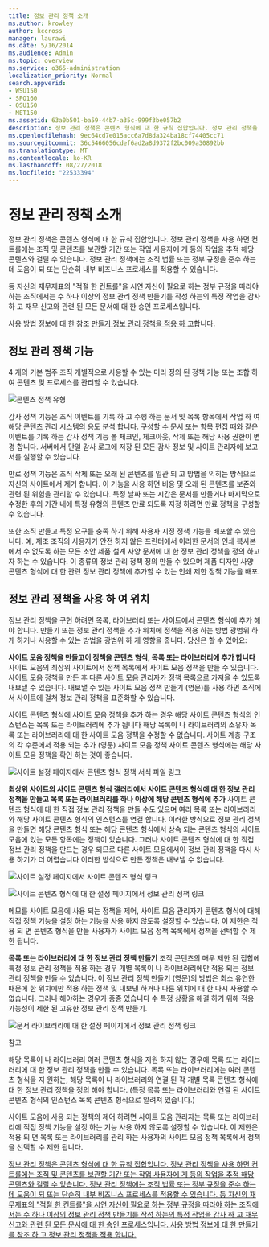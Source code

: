 ```yaml
---
title: 정보 관리 정책 소개
ms.author: krowley
author: kccross
manager: laurawi
ms.date: 5/16/2014
ms.audience: Admin
ms.topic: overview
ms.service: o365-administration
localization_priority: Normal
search.appverid:
- WSU150
- SPO160
- OSU150
- MET150
ms.assetid: 63a0b501-ba59-44b7-a35c-999f3be057b2
description: 정보 관리 정책은 콘텐츠 형식에 대 한 규칙 집합입니다. 정보 관리 정책을 사용 하면 컨트롤에는 조직 및 콘텐츠를 보관할 기간 또는 작업 사용자에 게 등의 작업을 추적 해당 콘텐츠와 걸릴 수 있습니다. 정보 관리 정책에는 조직 법률 또는 정부 규정을 준수 하는데 도움이 되 또는 단순히 내부 비즈니스 프로세스를 적용할 수 있습니다.
ms.openlocfilehash: 9ec64cd7e015acc6a7d8da324ba18cf74405cc71
ms.sourcegitcommit: 36c5466056cdef6ad2a8d9372f2bc009a30892bb
ms.translationtype: MT
ms.contentlocale: ko-KR
ms.lasthandoff: 08/27/2018
ms.locfileid: "22533394"
---
```

# <a name="introduction-to-information-management-policies"></a>정보 관리 정책 소개

정보 관리 정책은 콘텐츠 형식에 대 한 규칙 집합입니다. 정보 관리 정책을 사용 하면 컨트롤에는 조직 및 콘텐츠를 보관할 기간 또는 작업 사용자에 게 등의 작업을 추적 해당 콘텐츠와 걸릴 수 있습니다. 정보 관리 정책에는 조직 법률 또는 정부 규정을 준수 하는데 도움이 되 또는 단순히 내부 비즈니스 프로세스를 적용할 수 있습니다. 
  
등 자신의 재무제표의 "적절 한 컨트롤"을 시연 자신이 필요로 하는 정부 규정을 따라야 하는 조직에서는 수 하나 이상의 정보 관리 정책 만들기를 작성 하는의 특정 작업을 감사 하 고 재무 신고와 관련 된 모든 문서에 대 한 승인 프로세스입니다.
  
사용 방법 정보에 대 한 참조 [만들기 정보 관리 정책을 적용 하 고](create-info-mgmt-policies.md)합니다.
  
## <a name="features-of-information-management-policies"></a>정보 관리 정책 기능
<a name="__top"> </a>

4 개의 기본 범주 조직 개별적으로 사용할 수 있는 미리 정의 된 정책 기능 또는 조합 하 여 콘텐츠 및 프로세스를 관리할 수 있습니다. 
  
![콘텐츠 정책 유형](media/19fcb8a3-974b-40d3-a13f-b76088d122f8.png)
  
감사 정책 기능은 조직 이벤트를 기록 하 고 수행 하는 문서 및 목록 항목에서 작업 하 여 해당 콘텐츠 관리 시스템의 용도 분석 합니다. 구성할 수 문서 또는 항목 편집 때와 같은 이벤트를 기록 하는 감사 정책 기능 볼 체크인, 체크아웃, 삭제 또는 해당 사용 권한이 변경 합니다. 서버에서 단일 감사 로그에 저장 된 모든 감사 정보 및 사이트 관리자에 보고서를 실행할 수 있습니다. 
  
만료 정책 기능은 조직 삭제 또는 오래 된 콘텐츠를 일관 되 고 방법을 익히는 방식으로 자신의 사이트에서 제거 합니다. 이 기능을 사용 하면 비용 및 오래 된 콘텐츠를 보존와 관련 된 위험을 관리할 수 있습니다. 특정 날짜 또는 시간은 문서를 만들거나 마지막으로 수정한 후의 기간 내에 특정 유형의 콘텐츠 만료 되도록 지정 하려면 만료 정책을 구성할 수 있습니다.
  
또한 조직 만들고 특정 요구를 충족 하기 위해 사용자 지정 정책 기능을 배포할 수 있습니다. 예, 제조 조직의 사용자가 안전 하지 않은 프린터에서 이러한 문서의 인쇄 복사본에서 수 없도록 하는 모든 초안 제품 설계 사양 문서에 대 한 정보 관리 정책을 정의 하고자 하는 수 있습니다. 이 종류의 정보 관리 정책 정의 만들 수 있으며 제품 디자인 사양 콘텐츠 형식에 대 한 관련 정보 관리 정책에 추가할 수 있는 인쇄 제한 정책 기능을 배포.
  
## <a name="locations-to-use-an-information-management-policy"></a>정보 관리 정책을 사용 하 여 위치
<a name="__toc340213528"> </a>

정보 관리 정책을 구현 하려면 목록, 라이브러리 또는 사이트에서 콘텐츠 형식에 추가 해야 합니다. 만들기 또는 정보 관리 정책을 추가 위치에 정책을 적용 하는 방법 광범위 하 게 하거나 사용할 수 있는 방법을 광범위 하 게 영향을 줍니다. 당신은 할 수 있어요:
  
 **사이트 모음 정책을 만들고이 정책을 콘텐츠 형식, 목록 또는 라이브러리에 추가 합니다** 사이트 모음의 최상위 사이트에서 정책 목록에서 사이트 모음 정책을 만들 수 있습니다. 사이트 모음 정책을 만든 후 다른 사이트 모음 관리자가 정책 목록으로 가져올 수 있도록 내보낼 수 있습니다. 내보낼 수 있는 사이트 모음 정책 만들기 (영문)를 사용 하면 조직에서 사이트에 걸쳐 정보 관리 정책을 표준화할 수 있습니다. 
  
사이트 콘텐츠 형식에 사이트 모음 정책을 추가 하는 경우 해당 사이트 콘텐츠 형식의 인스턴스는 목록 또는 라이브러리에 추가 됩니다 해당 목록이 나 라이브러리의 소유자 목록 또는 라이브러리에 대 한 사이트 모음 정책을 수정할 수 없습니다. 사이트 계층 구조의 각 수준에서 적용 되는 추가 (영문) 사이트 모음 정책 사이트 콘텐츠 형식에는 해당 사이트 모음 정책을 확인 하는 것이 좋습니다.
  
![사이트 설정 페이지에서 콘텐츠 형식 정책 서식 파일 링크](media/26d3466a-23ec-443f-88f0-2aaff38e992b.png)
  
 **최상위 사이트의 사이트 콘텐츠 형식 갤러리에서 사이트 콘텐츠 형식에 대 한 정보 관리 정책을 만들고 목록 또는 라이브러리를 하나 이상에 해당 콘텐츠 형식에 추가** 사이트 콘텐츠 형식에 대 한 직접 정보 관리 정책을 만들 수도 있으며 여러 목록 또는 라이브러리와 해당 사이트 콘텐츠 형식의 인스턴스를 연결 합니다. 이러한 방식으로 정보 관리 정책을 만들면 해당 콘텐츠 형식 또는 해당 콘텐츠 형식에서 상속 되는 콘텐츠 형식의 사이트 모음에 있는 모든 항목에는 정책이 있습니다. 그러나 사이트 콘텐츠 형식에 대 한 직접 정보 관리 정책을 만드는 경우 되므로 다른 사이트 모음에서이 정보 관리 정책을 다시 사용 하기가 더 어렵습니다 이러한 방식으로 만든 정책은 내보낼 수 없습니다. 
  
![사이트 설정 페이지에서 사이트 콘텐츠 형식 링크](media/6f6fa51f-15d7-4782-b06f-a7b36e874cd3.png)
  
![사이트 콘텐츠 형식에 대 한 설정 페이지에서 정보 관리 정책 링크](media/15d83a34-6c8f-4b6e-b6ee-e9b0a70cbb4b.png)
  
메모를 사이트 모음에 사용 되는 정책을 제어, 사이트 모음 관리자가 콘텐츠 형식에 대해 직접 정책 기능을 설정 하는 기능을 사용 하지 않도록 설정할 수 있습니다. 이 제한은 적용 되 면 콘텐츠 형식을 만들 사용자가 사이트 모음 정책 목록에서 정책을 선택할 수 제한 됩니다.
  
 **목록 또는 라이브러리에 대 한 정보 관리 정책 만들기** 조직 콘텐츠의 매우 제한 된 집합에 특정 정보 관리 정책을 적용 하는 경우 개별 목록이 나 라이브러리에만 적용 되는 정보 관리 정책을 만들 수 있습니다. 이 정보 관리 정책 만들기 (영문)의 방법은 최소 유연한 때문에 한 위치에만 적용 하는 정책 및 내보낸 하거나 다른 위치에 대 한 다시 사용할 수 없습니다. 그러나 해야하는 경우가 종종 있습니다 수 특정 상황을 해결 하기 위해 적용 가능성이 제한 된 고유한 정보 관리 정책 만들기. 
  
![문서 라이브러리에 대 한 설정 페이지에서 정보 관리 정책 링크](media/9fa6d366-6aab-49e1-a05c-898ac6f536e6.png)
  
참고 
  
해당 목록이 나 라이브러리 여러 콘텐츠 형식을 지원 하지 않는 경우에 목록 또는 라이브러리에 대 한 정보 관리 정책을 만들 수 있습니다. 목록 또는 라이브러리에는 여러 콘텐츠 형식을 지 원하는, 해당 목록이 나 라이브러리와 연결 된 각 개별 목록 콘텐츠 형식에 대 한 정보 관리 정책을 정의 해야 합니다. (특정 목록 또는 라이브러리와 연결 된 사이트 콘텐츠 형식의 인스턴스 목록 콘텐츠 형식으로 알려져 있습니다.)
  
사이트 모음에 사용 되는 정책의 제어 하려면 사이트 모음 관리자는 목록 또는 라이브러리에 직접 정책 기능을 설정 하는 기능 사용 하지 않도록 설정할 수 있습니다. 이 제한은 적용 되 면 목록 또는 라이브러리를 관리 하는 사용자의 사이트 모음 정책 목록에서 정책을 선택할 수 제한 됩니다.
  
[정보 관리 정책은 콘텐츠 형식에 대 한 규칙 집합입니다. 정보 관리 정책을 사용 하면 컨트롤에는 조직 및 콘텐츠를 보관할 기간 또는 작업 사용자에 게 등의 작업을 추적 해당 콘텐츠와 걸릴 수 있습니다. 정보 관리 정책에는 조직 법률 또는 정부 규정을 준수 하는데 도움이 되 또는 단순히 내부 비즈니스 프로세스를 적용할 수 있습니다. 등 자신의 재무제표의 "적절 한 컨트롤"을 시연 자신이 필요로 하는 정부 규정을 따라야 하는 조직에서는 수 하나 이상의 정보 관리 정책 만들기를 작성 하는의 특정 작업을 감사 하 고 재무 신고와 관련 된 모든 문서에 대 한 승인 프로세스입니다. 사용 방법 정보에 대 한 만들기를 참조 하 고 정보 관리 정책을 적용 합니다.](intro-to-info-mgmt-policies.md#__top)
  

